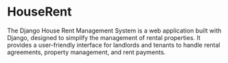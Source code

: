 # HouseRent

The Django House Rent Management System is a web application built with Django, designed to simplify the management of rental properties. It provides a user-friendly interface for landlords and tenants to handle rental agreements, property management, and rent payments.
